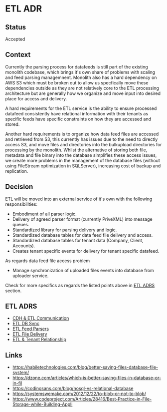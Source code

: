 # ETL ADR


## Status

Accepted

## Context

Currently the parsing process for datafeeds is still part of the existing monolith codebase, which brings it's own share of problems with scaling and feed parsing managemnent. Monolith also has a hard dependency on AWS S3 which must be broken out to allow us specfically move these dependencies outside as they are not relatively core to the ETL processing architecture but are generally how we organize and move input into desired place for access and delivery. 

A hard requirements for the ETL service is the ability to ensure processed datafeed consistently have relational information with their tenants as specific feeds
have specific constraints on how they are accessed and stored.

Another hard requirements is to organize how data feed files are accessed and retrieved from S3, this currently has issues due to the need to directly access S3, and move files and directories into the bulkupload directories for processing by the monolith. Whilst the alternative of storing both file, metadata and file binary into the database simplifies these access issues, we create more problems in the management of the database files (without using FileStream optimization in SQLServer), increasing cost of backup and replication. 

## Decision

ETL will be moved into an external service of it's own with the following responsibilities:

- Embodiment of all parser logic.
- Delivery of agreed parser format (currently PriveXML) into message queues.
- Standardized library for parsing delivery and logic.
- Standardized database tables for data feed file delivery and access.
- Standardized database tables for tenant data (Company, Client, Accounts).
- Creates tenant specific events for delivery for tenant specific datafeed.

As regards data feed file access problem

- Manage synchronization of uploaded files events into database from uploader service.


Check for more specifics as regards the listed points above in [ETL ADRS](#etl-adrs) section.

## ETL ADRS

- [CDH & ETL Communication](./etl_cdh_communication.md)
- [ETL DB Sync](./etl_db_synchronization.md)
- [ETL Feed Parsers](./etl_feed_parsers.md)
- [ETL File Delivery](./etl_file_delivery.md)
- [ETL & Tenant Relationship](./etl_tenancy_relationship.md)


## Links

- https://habiletechnologies.com/blog/better-saving-files-database-file-system/
- https://dzone.com/articles/which-is-better-saving-files-in-database-or-in-fil
- https://codingsans.com/blog/nosql-vs-relational-database
- https://systemswemake.com/2012/12/22/to-blob-or-not-to-blob/
- https://www.codeproject.com/Articles/28416/Best-Practice-in-File-Storage-while-Building-Appli


